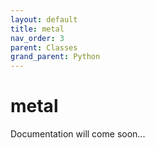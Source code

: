 ```yaml
---
layout: default
title: metal
nav_order: 3
parent: Classes
grand_parent: Python
---
```


# metal

Documentation will come soon...